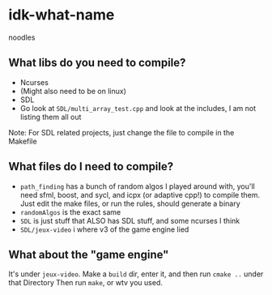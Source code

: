 # idk-what-name
noodles

## What libs do you need to compile?
- Ncurses
- (Might also need to be on linux)
- SDL
- Go look at `SDL/multi_array_test.cpp` and look at the includes, I am not listing them all out

Note: For SDL related projects, just change the file to compile in the Makefile
## What files do I need to compile?
- `path_finding` has a bunch of random algos I played around with, you'll need sfml, boost, and sycl, and icpx (or adaptive cpp!) to compile them. Just edit the make files, or run the rules, should generate a binary 
- `randomAlgos` is the exact same 
- `SDL` is just stuff that ALSO has SDL stuff, and some ncurses I think 
- `SDL/jeux-video` i where v3 of the game engine lied 

## What about the "game engine"
It's under `jeux-video`.
Make a `build` dir, enter it, and then run `cmake ..` under that Directory
Then run `make`, or wtv you used. 
